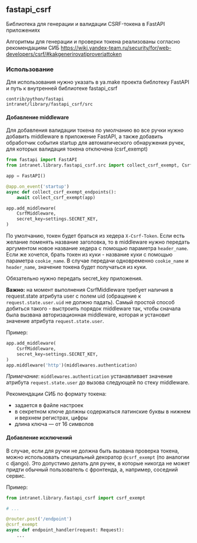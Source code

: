 ## fastapi_csrf

Библиотека для генерации и валидации CSRF-токена в FastAPI приложениях

Алгоритмы для генерации и проверки токена реализованы согласно рекомендациям СИБ
https://wiki.yandex-team.ru/security/for/web-developers/csrf/#kakgenerirovatiproverjattoken

### Использование

Для использования нужно указать в ya.make проекта библотеку FastAPI
и путь к внутренней библиотеке fastapi_csrf

```
contrib/python/fastapi
intranet/library/fastapi_csrf/src
```

#### Добавление middleware

Для добавления валидации токена по умолчанию во все ручки нужно добавить middleware
в приложение FastAPI, а также добавить обработчик события startup для автоматического
обнаружения ручек, для которых валидация токена отключена (csrf_exempt)

```python
from fastapi import FastAPI
from intranet.library.fastapi_csrf.src import collect_csrf_exempt, CsrfMiddleware

app = FastAPI()

@app.on_event('startup')
async def collect_csrf_exempt_endpoints():
    await collect_csrf_exempt(app)

app.add_middleware(
    CsrfMiddleware,
    secret_key=settings.SECRET_KEY,
)
```

По умолчанию, токен будет браться из хедера `X-Csrf-Token`.
Если есть желание поменять название заголовка, то в middleware нужно передать аргументом новое
название хедера с помощью параметра `header_name`. Если же хочется, брать токен из куки - название
куки с помощью параметра `cookie_name`.
В случае передачи одновременно `cookie_name` и `header_name`, значение токена будет
получаться из куки.

Обязательно нужно передать secret_key приложения.

**Важно:** на момент выполнения CsrfMiddleware требует наличия в request.state атрибута user
с полем uid (обращение к `request.state.user.uid` не должно падать).
Самый простой способ добиться такого - выстроить порядок middleware так, чтобы сначала
была вызвана авторизационная middleware, которая и установит значение атрибута
`request.state.user`.

Пример:
```python
app.add_middleware(
    CsrfMiddleware,
    secret_key=settings.SECRET_KEY,
)
app.middleware('http')(middlewares.authentication)
```

*Примечание*: `middlewares.authentication` устанавливает значение атрибута `request.state.user`
до вызова следующей по стеку middleware.

Рекомендации СИБ по формату токена:
- задается в файле настроек
- в секретном ключе должны содержаться латинские буквы в нижнем и верхнем регистрах, цифры
- длина ключа — от 16 символов

#### Добавление исключений

В случае, если для ручки не должна быть вызвана проверка токена, можно использовать специальный
декоратор `@csrf_exempt` (по аналогии с django). Это допустимо делать для ручек, в которые никогда
не может придти обычный пользователь с фронтенда, а, например, соседний сервис.

Пример:
```python
from intranet.library.fastapi_csrf import csrf_exempt

# ...

@router.post('/endpoint')
@csrf_exempt
async def endpoint_handler(request: Request):
    ...
```
